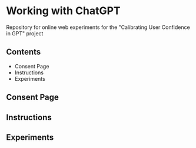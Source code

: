 # Working with ChatGPT

Repository for online web experiments for the "Calibrating User Confidence in GPT" project

## Contents
- Consent Page
- Instructions
- Experiments

## Consent Page

## Instructions

## Experiments